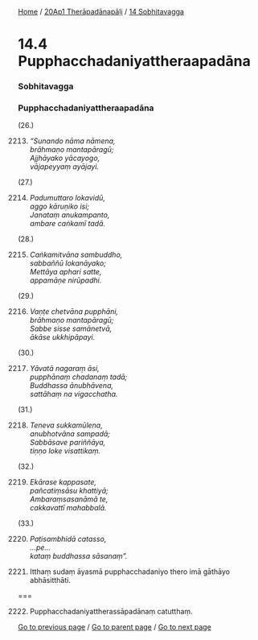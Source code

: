 
[Home](/) / [20Ap1 Therāpadānapāḷi](/tipitaka/20Ap1.md) / [14 Sobhitavagga](/tipitaka/20Ap1/14.md)

# 14.4 Pupphacchadaniyattheraapadāna

### Sobhitavagga

### Pupphacchadaniyattheraapadāna

(26.)

2213. _“Sunando nāma nāmena,_  
_brāhmaṇo mantapāragū;_  
_Ajjhāyako yācayogo,_  
_vājapeyyaṃ ayājayi._  


(27.)

2214. _Padumuttaro lokavidū,_  
_aggo kāruṇiko isi;_  
_Janataṃ anukampanto,_  
_ambare caṅkamī tadā._  


(28.)

2215. _Caṅkamitvāna sambuddho,_  
_sabbaññū lokanāyako;_  
_Mettāya aphari satte,_  
_appamāṇe nirūpadhi._  


(29.)

2216. _Vaṇṭe chetvāna pupphāni,_  
_brāhmaṇo mantapāragū;_  
_Sabbe sisse samānetvā,_  
_ākāse ukkhipāpayi._  


(30.)

2217. _Yāvatā nagaraṃ āsi,_  
_pupphānaṃ chadanaṃ tadā;_  
_Buddhassa ānubhāvena,_  
_sattāhaṃ na vigacchatha._  


(31.)

2218. _Teneva sukkamūlena,_  
_anubhotvāna sampadā;_  
_Sabbāsave pariññāya,_  
_tiṇṇo loke visattikaṃ._  


(32.)

2219. _Ekārase kappasate,_  
_pañcatiṃsāsu khattiyā;_  
_Ambaraṃsasanāmā te,_  
_cakkavattī mahabbalā._  


(33.)

2220. _Paṭisambhidā catasso,_  
_…pe…_  
_kataṃ buddhassa sāsanaṃ”._  


2221. Itthaṃ sudaṃ āyasmā pupphacchadaniyo thero imā gāthāyo abhāsitthāti.

===

2222. Pupphacchadaniyattherassāpadānaṃ catutthaṃ.



[Go to previous page](/tipitaka/20Ap1/14/14.3.md) / [Go to parent page](/tipitaka/20Ap1/14.md) / [Go to next page](/tipitaka/20Ap1/14/14.5.md)



